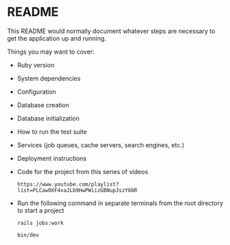 # README

This README would normally document whatever steps are necessary to get the
application up and running.

Things you may want to cover:

* Ruby version

* System dependencies

* Configuration

* Database creation

* Database initialization

* How to run the test suite

* Services (job queues, cache servers, search engines, etc.)

* Deployment instructions

- Code for the project from this series of videos

  `https://www.youtube.com/playlist?list=PLCawOXF4xaJLb9HwPWiizGBNupJszY6bR`

- Run the following command in separate terminals from the root directory to start a project

  `rails jobs:work`

  `bin/dev`
